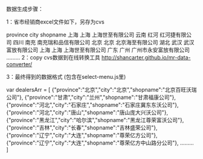 数据生成步骤：

1：省市经销商excel文件如下，另存为cvs

province  city  shopname
上海  上海  上海世至有限公司
云南  红河  红河捷有限公司
四川  南充  南充瑞和品信有限公司
北京  北京  北京海至有限公司
湖北  武汉  武汉富放有限公司
上海  上海  上海世至有限公司
广东  广州  广州市永安富放有限公司
.........
2：copy cvs数据到在线转换工具 http://shancarter.github.io/mr-data-converter/

3：最终得到的数据格式 (包含在select-menu.js里)

var dealersArr = [
    {"province":"北京","city":"北京","shopname":"北京百旺沃瑞公司"},
    {"province":"甘肃","city":"兰州","shopname":"甘肃福康公司"},
    {"province":"河北","city":"石家庄","shopname":"石家庄冀东东沃公司"},
    {"province":"河北","city":"唐山","shopname":"唐山庞大兴沃公司"},
    {"province":"黑龙江","city":"哈尔滨","shopname":"黑龙江尊荣富沃公司"},
    {"province":"吉林","city":"长春","shopname":"吉林盛荣公司"},
    {"province":"辽宁","city":"大连","shopname":"尊荣亿方公司"},
    {"province":"辽宁","city":"大连","shopname":"尊荣亿方中山路分公司"},
    .........
]
